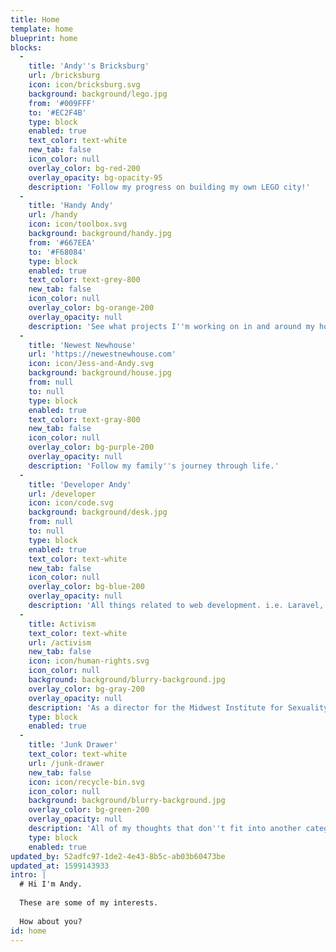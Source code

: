 ```yaml
---
title: Home
template: home
blueprint: home
blocks:
  -
    title: 'Andy''s Bricksburg'
    url: /bricksburg
    icon: icon/bricksburg.svg
    background: background/lego.jpg
    from: '#009FFF'
    to: '#EC2F4B'
    type: block
    enabled: true
    text_color: text-white
    new_tab: false
    icon_color: null
    overlay_color: bg-red-200
    overlay_opacity: bg-opacity-95
    description: 'Follow my progress on building my own LEGO city!'
  -
    title: 'Handy Andy'
    url: /handy
    icon: icon/toolbox.svg
    background: background/handy.jpg
    from: '#667EEA'
    to: '#F68084'
    type: block
    enabled: true
    text_color: text-grey-800
    new_tab: false
    icon_color: null
    overlay_color: bg-orange-200
    overlay_opacity: null
    description: 'See what projects I''m working on in and around my house.'
  -
    title: 'Newest Newhouse'
    url: 'https://newestnewhouse.com'
    icon: icon/Jess-and-Andy.svg
    background: background/house.jpg
    from: null
    to: null
    type: block
    enabled: true
    text_color: text-gray-800
    new_tab: false
    icon_color: null
    overlay_color: bg-purple-200
    overlay_opacity: null
    description: 'Follow my family''s journey through life.'
  -
    title: 'Developer Andy'
    url: /developer
    icon: icon/code.svg
    background: background/desk.jpg
    from: null
    to: null
    type: block
    enabled: true
    text_color: text-white
    new_tab: false
    icon_color: null
    overlay_color: bg-blue-200
    overlay_opacity: null
    description: 'All things related to web development. i.e. Laravel, Tailwind, Livewire, Statamic'
  -
    title: Activism
    text_color: text-white
    url: /activism
    new_tab: false
    icon: icon/human-rights.svg
    icon_color: null
    background: background/blurry-background.jpg
    overlay_color: bg-gray-200
    overlay_opacity: null
    description: 'As a director for the Midwest Institute for Sexuality and Gender Diversity activism is a integral part of who I am. Though my journey to calling myself an activist has been a long one.'
    type: block
    enabled: true
  -
    title: 'Junk Drawer'
    text_color: text-white
    url: /junk-drawer
    new_tab: false
    icon: icon/recycle-bin.svg
    icon_color: null
    background: background/blurry-background.jpg
    overlay_color: bg-green-200
    overlay_opacity: null
    description: 'All of my thoughts that don''t fit into another category.'
    type: block
    enabled: true
updated_by: 52adfc97-1de2-4e43-8b5c-ab03b60473be
updated_at: 1599143933
intro: |
  # Hi I'm Andy.
  
  These are some of my interests.
  
  How about you?
id: home
---
```

